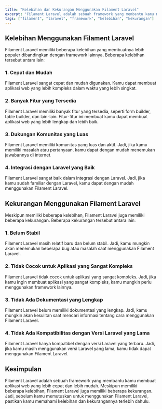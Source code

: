 ```yaml
---
title: "Kelebihan dan Kekurangan Menggunakan Filament Laravel"
excerpt: "Filament Laravel adalah sebuah framework yang membantu kamu membuat aplikasi web yang lebih cepat dan lebih mudah. Tapi, seperti halnya framework lainnya, Filament Laravel juga memiliki kelebihan dan kekurangannya."
tags: ["filament", "laravel", "framework", "kelebihan", "kekurangan"]
---
```


## Kelebihan Menggunakan Filament Laravel

Filament Laravel memiliki beberapa kelebihan yang membuatnya lebih populer dibandingkan dengan framework lainnya. Beberapa kelebihan tersebut antara lain:

### 1. Cepat dan Mudah

Filament Laravel sangat cepat dan mudah digunakan. Kamu dapat membuat aplikasi web yang lebih kompleks dalam waktu yang lebih singkat.

### 2. Banyak Fitur yang Tersedia

Filament Laravel memiliki banyak fitur yang tersedia, seperti form builder, table builder, dan lain-lain. Fitur-fitur ini membuat kamu dapat membuat aplikasi web yang lebih lengkap dan lebih baik.

### 3. Dukungan Komunitas yang Luas

Filament Laravel memiliki komunitas yang luas dan aktif. Jadi, jika kamu memiliki masalah atau pertanyaan, kamu dapat dengan mudah menemukan jawabannya di internet.

### 4. Integrasi dengan Laravel yang Baik

Filament Laravel sangat baik dalam integrasi dengan Laravel. Jadi, jika kamu sudah familiar dengan Laravel, kamu dapat dengan mudah menggunakan Filament Laravel.

## Kekurangan Menggunakan Filament Laravel

Meskipun memiliki beberapa kelebihan, Filament Laravel juga memiliki beberapa kekurangan. Beberapa kekurangan tersebut antara lain:

### 1. Belum Stabil

Filament Laravel masih relatif baru dan belum stabil. Jadi, kamu mungkin akan menemukan beberapa bug atau masalah saat menggunakan Filament Laravel.

### 2. Tidak Cocok untuk Aplikasi yang Sangat Kompleks

Filament Laravel tidak cocok untuk aplikasi yang sangat kompleks. Jadi, jika kamu ingin membuat aplikasi yang sangat kompleks, kamu mungkin perlu menggunakan framework lainnya.

### 3. Tidak Ada Dokumentasi yang Lengkap

Filament Laravel belum memiliki dokumentasi yang lengkap. Jadi, kamu mungkin akan kesulitan saat mencari informasi tentang cara menggunakan Filament Laravel.

### 4. Tidak Ada Kompatibilitas dengan Versi Laravel yang Lama

Filament Laravel hanya kompatibel dengan versi Laravel yang terbaru. Jadi, jika kamu masih menggunakan versi Laravel yang lama, kamu tidak dapat menggunakan Filament Laravel.

## Kesimpulan

Filament Laravel adalah sebuah framework yang membantu kamu membuat aplikasi web yang lebih cepat dan lebih mudah. Meskipun memiliki beberapa kelebihan, Filament Laravel juga memiliki beberapa kekurangan. Jadi, sebelum kamu memutuskan untuk menggunakan Filament Laravel, pastikan kamu memahami kelebihan dan kekurangannya terlebih dahulu.
